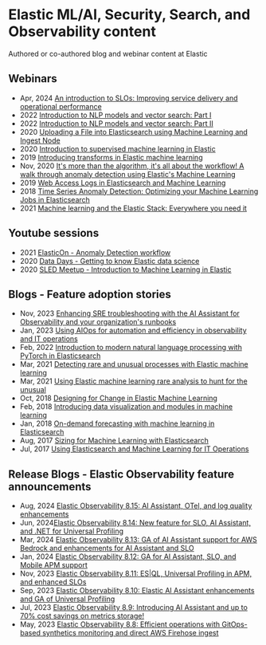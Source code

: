 # Elastic ML/AI, Security, Search, and Observability content
Authored or co-authored blog and webinar content at Elastic

## Webinars

- Apr, 2024 [An introduction to SLOs: Improving service delivery and operational performance](https://www.elastic.co/virtual-events/introduction-to-slos)
- 2022 [Introduction to NLP models and vector search: Part I](https://www.elastic.co/virtual-events/introduction-to-nlp-models-and-vector-search)
- 2022 [Introduction to NLP models and vector search: Part II](https://www.elastic.co/virtual-events/introduction-to-nlp-models-and-vector-search-part-2)
- 2020 [Uploading a File into Elasticsearch using Machine Learning and Ingest Node](https://www.elastic.co/es/webinars/uploading-a-file-into-elasticsearch-using-machine-learning-ingest-node)
- 2020 [Introduction to supervised machine learning in Elastic](https://www.elastic.co/de/webinars/introduction-to-supervised-machine-learning-in-elastic)
- 2019 [Introducing transforms in Elastic machine learning](https://www.elastic.co/es/webinars/introducing-data-frame-transforms-for-elastic-machine-learning)
- Nov, 2020 [It's more than the algorithm, it's all about the workflow! A walk through anomaly detection using Elastic's Machine Learning](https://www.elastic.co/elasticon/archive/2021/global/its-more-than-the-algorithm-its-all-about-the-workflow-a-walk-through-anomaly-detection-using-elastic-machine-learning)
- 2019 [Web Access Logs in Elasticsearch and Machine Learning](https://www.elastic.co/webinars/event-logs-in-elasticsearch-and-machine-learning)
- 2018 [Time Series Anomaly Detection: Optimizing your Machine Learning Jobs in Elasticsearch](https://www.elastic.co/webinars/time-series-anomaly-detection-optimizing-machine-learning-jobs-in-elasticsearch)
- 2021 [Machine learning and the Elastic Stack: Everywhere you need it](https://www.elastic.co/elasticon/archive/2020/global/machine-learning-and-the-elastic-stack-everywhere-you-need-it)

## Youtube sessions
- 2021 [ElasticOn - Anomaly Detection workflow](https://youtu.be/Ca4_5AMvboU?si=n5tblO1eDBHkQfdX)
- 2020 [Data Days - Getting to know Elastic data science](https://youtu.be/yjBdCvpTOjU?si=-Bk4nObTTmddiDje)
- 2020 [SLED Meetup - Introduction to Machine Learning in Elastic](https://youtu.be/NfOTq3X_pcg?si=bBUksb0ZDZ-6EAlE)

## Blogs - Feature adoption stories

- Nov, 2023 [Enhancing SRE troubleshooting with the AI Assistant for Observability and your organization's runbooks](https://www.elastic.co/observability-labs/blog/sre-troubleshooting-ai-assistant-observability-runbooks)
- Jan, 2023 [Using AIOps for automation and efficiency in observability and IT operations](https://www.elastic.co/blog/aiops-use-cases-observability-operations)
- Feb, 2022 [Introduction to modern natural language processing with PyTorch in Elasticsearch](https://www.elastic.co/blog/introduction-to-nlp-with-pytorch-models)
- Mar, 2021 [Detecting rare and unusual processes with Elastic machine learning](https://www.elastic.co/blog/detecting-rare-unusual-processes-with-elastic-machine-learning)
- Mar, 2021 [Using Elastic machine learning rare analysis to hunt for the unusual](https://www.elastic.co/blog/using-elastic-machine-learning-rare-analysis-to-hunt-for-the-unusual)
- Oct, 2018 [Designing for Change in Elastic Machine Learning](https://www.elastic.co/blog/designing-for-change-in-elastic-machine-learning)
- Feb, 2018 [Introducing data visualization and modules in machine learning](https://www.elastic.co/blog/machine-learning-data-visualizer-and-modules)
- Jan, 2018 [On-demand forecasting with machine learning in Elasticsearch](https://www.elastic.co/blog/elasticsearch-machine-learning-on-demand-forecasting)
- Aug, 2017 [Sizing for Machine Learning with Elasticsearch](https://www.elastic.co/blog/sizing-machine-learning-with-elasticsearch)
- Jul, 2017 [Using Elasticsearch and Machine Learning for IT Operations](https://www.elastic.co/blog/using-elasticsearch-and-machine-learning-for-it-operations)

## Release Blogs - Elastic Observability feature announcements

- Aug, 2024 [Elastic Observability 8.15: AI Assistant, OTel, and log quality enhancements](https://www.elastic.co/blog/whats-new-elastic-observability-8-15-0)
- Jun, 2024[Elastic Observability 8.14: New feature for SLO, AI Assistant, and .NET for Universal Profiling](https://www.elastic.co/blog/whats-new-elastic-observability-8-14-0)
- Mar, 2024 [Elastic Observability 8.13: GA of AI Assistant support for AWS Bedrock and enhancements for AI Assistant and SLO](https://www.elastic.co/blog/whats-new-elastic-observability-8-13-0)
- Jan, 2024 [Elastic Observability 8.12: GA for AI Assistant, SLO, and Mobile APM support](https://www.elastic.co/blog/whats-new-elastic-observability-8-12-0)
- Nov, 2023 [Elastic Observability 8.11: ES|QL, Universal Profiling in APM, and enhanced SLOs](https://www.elastic.co/blog/whats-new-elastic-observability-8-11-0)
- Sep, 2023 [Elastic Observability 8.10: Elastic AI Assistant enhancements and GA of Universal Profiling](https://www.elastic.co/blog/whats-new-elastic-observability-8-10-0)
- Jul, 2023 [Elastic Observability 8.9: Introducing AI Assistant and up to 70% cost savings on metrics storage!](https://www.elastic.co/blog/whats-new-elastic-observability-8-9-0)
- May, 2023 [Elastic Observability 8.8: Efficient operations with GitOps-based synthetics monitoring and direct AWS Firehose ingest](https://www.elastic.co/blog/whats-new-elastic-observability-8-8-0)

